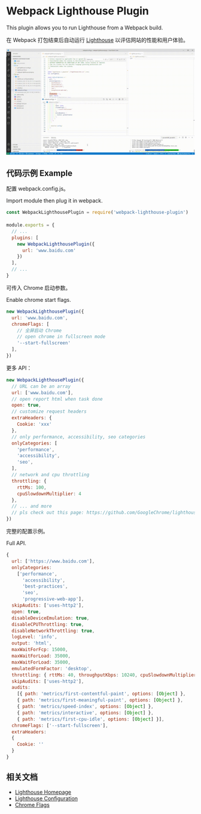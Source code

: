 # Webpack Lighthouse Plugin

This plugin allows you to run Lighthouse from a Webpack build.

在 Webpack 打包结束后自动运行 [Lighthouse](https://github.com/googlechrome/lighthouse) 以评估网站的性能和用户体验。

![](./assets/example.gif)

## 代码示例 Example

配置 webpack.config.js。

Import module then plug it in webpack.

```js
const WebpackLighthousePlugin = require('webpack-lighthouse-plugin')

module.exports = {
  // ...
  plugins: [
    new WebpackLighthousePlugin({
      url: 'www.baidu.com'
    })
  ],
  // ...
}
```

可传入 Chrome 启动参数。

Enable chrome start flags.

```js
new WebpackLighthousePlugin({
  url: 'www.baidu.com',
  chromeFlags: [
    // 全屏启动 Chrome
    // open chrome in fullscreen mode
    '--start-fullscreen'
  ],
})
```

更多 API：

```js
new WebpackLighthousePlugin({
  // URL can be an array
  url: ['www.baidu.com'],
  // open report html when task done
  open: true,
  // customize request headers
  extraHeaders: {
    Cookie: 'xxx'
  },
  // only performance, accessibility, seo categories
  onlyCategories: [
    'performance',
    'accessibility',
    'seo',
  ],
  // network and cpu throttling
  throttling: {
    rttMs: 100,
    cpuSlowdownMultiplier: 4
  },
  // ... and more
  // pls check out this page: https://github.com/GoogleChrome/lighthouse/blob/master/docs/configuration.md
})
```

完整的配置示例。

Full API.

```js
{
  url: ['https://www.baidu.com'],
  onlyCategories:
    ['performance',
      'accessibility',
      'best-practices',
      'seo',
      'progressive-web-app'],
  skipAudits: ['uses-http2'],
  open: true,
  disableDeviceEmulation: true,
  disableCPUThrottling: true,
  disableNetworkThrottling: true,
  logLevel: 'info',
  output: 'html',
  maxWaitForFcp: 15000,
  maxWaitForLoad: 35000,
  maxWaitForLoad: 35000,
  emulatedFormFactor: 'desktop',
  throttling: { rttMs: 40, throughputKbps: 10240, cpuSlowdownMultiplier: 1 },
  skipAudits: ['uses-http2'],
  audits:
    [{ path: 'metrics/first-contentful-paint', options: [Object] },
    { path: 'metrics/first-meaningful-paint', options: [Object] },
    { path: 'metrics/speed-index', options: [Object] },
    { path: 'metrics/interactive', options: [Object] },
    { path: 'metrics/first-cpu-idle', options: [Object] }],
  chromeFlags: ['--start-fullscreen'],
  extraHeaders:
  {
    Cookie: ''
  }
}
```

## 相关文档

* [Lighthouse Homepage](https://github.com/GoogleChrome/lighthouse)
* [Lighthouse Configuration](https://github.com/GoogleChrome/lighthouse/blob/master/docs/configuration.md)
* [Chrome Flags](https://peter.sh/experiments/chromium-command-line-switches)
